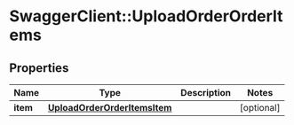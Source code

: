 # SwaggerClient::UploadOrderOrderItems

## Properties
Name | Type | Description | Notes
------------ | ------------- | ------------- | -------------
**item** | [**UploadOrderOrderItemsItem**](UploadOrderOrderItemsItem.md) |  | [optional] 


